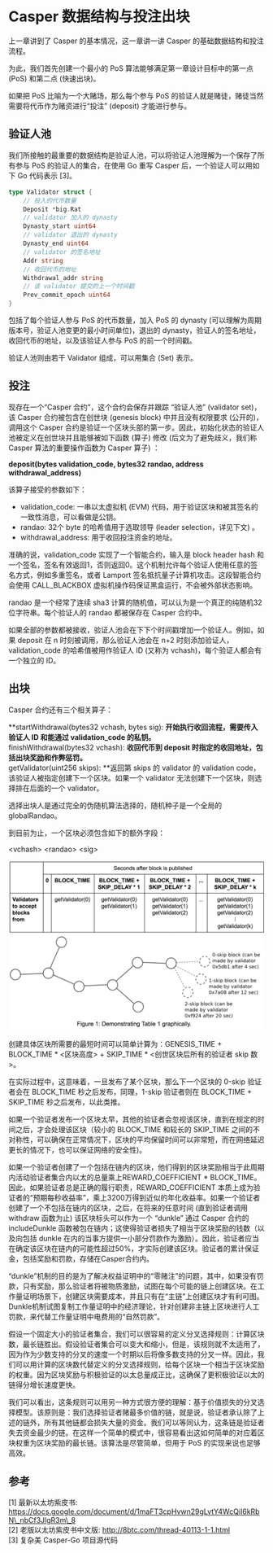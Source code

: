 # Casper 数据结构与投注出块

上一章讲到了 Casper 的基本情况，这一章讲一讲 Casper 的基础数据结构和投注流程。

为此，我们首先创建一个最小的 PoS 算法能够满足第一章设计目标中的第一点 \(PoS\) 和第二点 \(快速出块\)。

如果把 PoS 比喻为一个大赌场，那么每个参与 PoS 的验证人就是赌徒，赌徒当然需要将代币作为赌资进行“投注” \(deposit\) 才能进行参与。

## 验证人池

我们所接触的最重要的数据结构是验证人池，可以将验证人池理解为一个保存了所有参与 PoS 的验证人的集合，在使用 Go 重写 Casper 后，一个验证人可以用如下 Go 代码表示 \[3\]。

```go
type Validator struct {
    // 投入的代币数量
    Deposit *big.Rat
    // validator 加入的 dynasty
    Dynasty_start uint64
    // validator 退出的 dynasty
    Dynasty_end uint64
    // validator 的签名地址
    Addr string
    // 收回代币的地址
    Withdrawal_addr string
    // 该 validator 提交的上一个时间戳
    Prev_commit_epoch uint64
}
```

包括了每个验证人参与 PoS 的代币数量，加入 PoS 的 dynasty \(可以理解为周期版本号，验证人池变更的最小时间单位\)，退出的 dynasty，验证人的签名地址，收回代币的地址，以及该验证人参与 PoS 的前一个时间戳。

验证人池则由若干 Validator 组成，可以用集合 \(Set\) 表示。

## 投注

现存在一个“Casper 合约”，这个合约会保存并跟踪 “验证人池” \(validator set\)，该 Casper 合约被包含在创世块 \(genesis block\) 中并且没有权限要求 \(公开的\)，调用这个 Casper 合约是验证一个区块头部的第一步。因此，初始化状态的验证人池被定义在创世块并且能够被如下函数 \(算子\) 修改 \(后文为了避免歧义，我们称 Casper 算法的重要操作函数为 Casper 算子\) ：

**deposit\(bytes validation\_code, bytes32 randao, address withdrawal\_address\)**

该算子接受的参数如下：

* validation\_code: 一串以太虚拟机 \(EVM\) 代码，用于验证区块和被其签名的一致性消息，可以看做是公钥。
* randao: 32个 byte 的哈希值用于选取领导 \(leader selection，详见下文\) 。
* withdrawal\_address: 用于收回投注资金的地址。

准确的说，validation\_code 实现了一个智能合约，输入是 block header hash 和一个签名，签名有效返回1，否则返回0。这个机制允许每个验证人使用任意的签名方式，例如多重签名，或者 Lamport 签名抵抗量子计算机攻击。这段智能合约会使用 CALL\_BLACKBOX 虚拟机操作码保证黑盒运行，不会被外部状态影响。

randao 是一个经常了连续 sha3 计算的随机值，可以认为是一个真正的纯随机32位字符串。每个验证人的 randao 都被保存在 Casper 合约中。

如果全部的参数都被接收，验证人池会在下下个时间戳增加一个验证人。例如，如果 deposit 在 n 时刻被调用，那么验证人池会在 n+2 时刻添加验证人，validation\_code 的哈希值被用作验证人 ID \(又称为 vchash\)，每个验证人都会有一个独立的 ID。

## 出块

Casper 合约还有三个相关算子：

**startWithdrawal\(bytes32 vchash, bytes sig\): **开始执行收回流程，需要传入验证人 ID 和能通过 validation\_code 的私钥。**  
finishWithdrawal\(bytes32 vchash\): **收回代币到 deposit 时指定的收回地址，包括出块奖励和作弊惩罚。**  
getValidator\(uint256 skips\): **返回第 skips 的 validator 的 validation code，该验证人被指定创建下一个区块。如果一个 validator 无法创建下一个区块，则选择排在后面的一个 validator。

选择出块人是通过完全的伪随机算法选择的，随机种子是一个全局的 globalRandao。

到目前为止，一个区块必须包含如下的额外字段：

&lt;vchash&gt; &lt;randao&gt; &lt;sig&gt;

![](/assets/blockTable.png)![](/assets/blockTree.png)

创建具体区块所需要的最短时间可以简单计算为：GENESIS\_TIME + BLOCK\_TIME \* &lt;区块高度&gt; + SKIP\_TIME \* &lt;创世区块后所有的验证者 skip 数&gt;。

在实际过程中，这意味着，一旦发布了某个区块，那么下一个区块的 0-skip 验证者会在 BLOCK\_TIME 秒之后发布，同理，1-skip 验证者则在 BLOCK\_TIME + SKIP\_TIME 秒之后发布，以此类推。

如果一个验证者发布一个区块太早，其他的验证者会忽视该区块，直到在规定的时间之后，才会处理该区块（较小的 BLOCK\_TIME 和较长的 SKIP\_TIME 之间的不对称性，可以确保在正常情况下，区块的平均保留时间可以非常短，而在网络延迟更长的情况下，也可以保证网络的安全性\)。

如果一个验证者创建了一个包括在链内的区块，他们得到的区块奖励相当于此周期内活动验证者集合内以太的总量乘上REWARD\_COEFFICIENT \* BLOCK\_TIME。因此，如果验证者总是正确的履行职责，REWARD\_COEFFICIENT 本质上成为验证者的“预期每秒收益率”，乘上3200万得到近似的年化收益率。如果一个验证者创建了一个不包括在链内的区块，之后，在将来的任意时间 \(直到验证者调用 withdraw 函数为止\) 该区块标头可以作为一个 “dunkle” 通过 Casper 合约的 includeDunkle 函数被包在链内；这使得验证者损失了相当于区块奖励的钱数（以及向包括 dunkle 在内的当事方提供一小部分罚款作为激励）。因此，验证者应当在确定该区块在链内的可能性超过50%，才实际创建该区块。验证者的累计保证金，包括奖励和罚款，存储在Casper合约内。

“dunkle”机制的目的是为了解决权益证明中的“零赌注”的问题，其中，如果没有罚款，只有奖励，那么验证者将被物质激励，试图在每个可能的链上创建区块。在工作量证明场景下，创建区块需要成本，并且只有在“主链”上创建区块才有利可图。Dunkle机制试图复制工作量证明中的经济理论，针对创建非主链上区块进行人工罚款，来代替工作量证明中电费用的“自然罚款”。

假设一个固定大小的验证者集合，我们可以很容易的定义分叉选择规则：计算区块数，最长链胜出。假设验证者集合可以变大和缩小，但是，该规则就不太适用了，因为作为少数支持的分叉的速度一个时期以后将像多数支持的分叉一样。因此，我们可以用计算的区块数代替定义的分叉选择规则，给每个区块一个相当于区块奖励的权重。因为区块奖励与积极验证的以太总量成正比，这确保了更积极验证以太的链得分增长速度更快。

我们可以看出，这条规则可以用另一种方式很方便的理解：基于价值损失的分叉选择模型。该原则是：我们选择验证者赌最多价值的链，就是说，验证者承认除了上述的链外，所有其他链都会损失大量的资金。我们可以等同认为，这条链是验证者失去资金最少的链。在这样一个简单的模式中，很容易看出这如何简单的对应着区块权重为区块奖励的最长链。该算法是尽管简单，但用于 PoS 的实现来说也足够高效。

## 参考

\[1\] 最新以太坊紫皮书: https://docs.google.com/document/d/1maFT3cpHvwn29gLvtY4WcQiI6kRbN\_nbCf3JlgR3m\_8  
\[2\] 老版以太坊紫皮书中文版: http://8btc.com/thread-40113-1-1.html  
\[3\] 复杂美 Casper-Go 项目源代码

